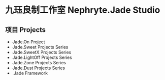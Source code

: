 # 九珏良制工作室 Nephryte.Jade Studio
## 项目 Projects
- Jade.On Project
- Jade.Sweet Projects Series
- Jade.SweetX Projects Series
- Jade.LightOff Projects Series
- Jade.Zone Projects Series
- Jade.Dust Projects Series
- .Jade Framework

<!---
NephryteJade/NephryteJade is a ✨ special ✨ repository because its `README.md` (this file) appears on your GitHub profile.
You can click the Preview link to take a look at your changes.
--->
